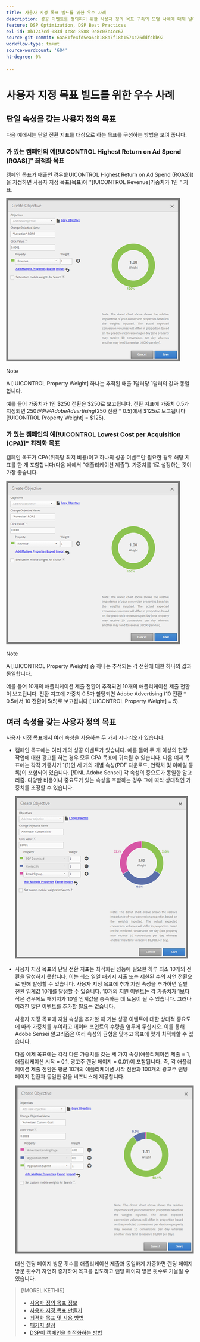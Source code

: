 ```yaml
---
title: 사용자 지정 목표 빌드를 위한 우수 사례
description: 성공 이벤트를 정의하기 위한 사용자 정의 목표 구축의 모범 사례에 대해 알아봅니다.
feature: DSP Optimization, DSP Best Practices
exl-id: 8b1247cd-083d-4c8c-8588-9e8c03c4cc67
source-git-commit: 6aa81fe4fd5ea6cb188b7f18b1574c26ddfcbb92
workflow-type: tm+mt
source-wordcount: '604'
ht-degree: 0%

---
```


# 사용자 지정 목표 빌드를 위한 우수 사례

## 단일 속성을 갖는 사용자 정의 목표

다음 예에서는 단일 전환 지표를 대상으로 하는 목표를 구성하는 방법을 보여 줍니다.

### 가 있는 캠페인의 예[!UICONTROL Highest Return on Ad Spend (ROAS)]&quot; 최적화 목표

캠페인 목표가 매출인 경우([!UICONTROL Highest Return on Ad Spend (ROAS)])을 지정하면 사용자 지정 목표(목표)에 &quot;[!UICONTROL Revenue]가중치가 1인 &quot; 지표.

![단일 전환 지표를 사용하는 ROAS 사용자 지정 목표의 예](/help/dsp/assets/custom-goal-roas.png)

>[!NOTE]
>
> A [!UICONTROL Property Weight] 하나는 추적된 매출 1달러당 1달러의 값과 동일합니다.
>
> 예를 들어 가중치가 1인 $250 전환은 $250로 보고됩니다. 전환 지표에 가중치 0.5가 지정되면 $250 전환은 Adobe Advertising($250 전환 * 0.5)에서 $125로 보고됩니다 [!UICONTROL Property Weight] = $125).

### 가 있는 캠페인의 예[!UICONTROL Lowest Cost per Acquisition (CPA)]&quot; 최적화 목표

캠페인 목표가 CPA(취득당 최저 비용)이고 하나의 성공 이벤트만 필요한 경우 해당 지표를 한 개 포함합니다(다음 예에서 &quot;애플리케이션 제출&quot;). 가중치를 1로 설정하는 것이 가장 좋습니다.

![단일 전환 지표를 사용하는 CPA 사용자 지정 목표의 예](/help/dsp/assets/custom-goal-roas.png)

>[!NOTE]
>
> A [!UICONTROL Property Weight] 중 하나는 추적되는 각 전환에 대한 하나의 값과 동일합니다.
>
> 예를 들어 10개의 애플리케이션 제출 전환이 추적되면 10개의 애플리케이션 제출 전환이 보고됩니다.  전환 지표에 가중치 0.5가 할당되면 Adobe Advertising (10 전환 * 0.5에서 10 전환이 5(5)로 보고됩니다 [!UICONTROL Property Weight] = 5).

## 여러 속성을 갖는 사용자 정의 목표

사용자 지정 목표에서 여러 속성을 사용하는 두 가지 시나리오가 있습니다.

* 캠페인 목표에는 여러 개의 성공 이벤트가 있습니다. 예를 들어 두 개 이상의 현장 작업에 대한 광고를 하는 경우 모두 CPA 목표에 귀속될 수 있습니다. 다음 예제 목표에는 각각 가중치가 1(1)인 세 개의 개별 속성(PDF 다운로드, 연락처 및 이메일 등록)이 포함되어 있습니다. [!DNL Adobe Sensei] 각 속성의 중요도가 동일한 알고리즘. 다양한 비용이나 중요도가 있는 속성을 포함하는 경우 그에 따라 상대적인 가중치를 조정할 수 있습니다.

  ![여러 속성이 있는 사용자 지정 목표의 예](/help/dsp/assets/custom-goal-multiple-properties.png)

* 사용자 지정 목표의 단일 전환 지표는 최적화된 성능에 필요한 하루 최소 10개의 전환을 달성하지 못합니다. 이는 최소 일일 패키지 지출 또는 제한된 수의 자연 전환으로 인해 발생할 수 있습니다. 사용자 지정 목표에 추가 지원 속성을 추가하면 일별 전환 임계값 10개를 달성할 수 있습니다. 10개의 지원 이벤트는 각 가중치가 1보다 작은 경우에도 패키지가 10일 임계값을 충족하는 데 도움이 될 수 있습니다. 그러나 이러한 많은 이벤트를 추가할 필요는 없습니다.

  사용자 지정 목표에 지원 속성을 추가할 때 기본 성공 이벤트에 대한 상대적 중요도에 따라 가중치를 부여하고 데이터 포인트의 수량을 염두에 두십시오. 이를 통해 Adobe Sensei 알고리즘은 여러 속성의 균형을 맞추고 목표에 맞게 최적화할 수 있습니다.

  다음 예제 목표에는 각각 다른 가중치를 갖는 세 가지 속성(애플리케이션 제출 = 1, 애플리케이션 시작 = 0.1, 광고주 랜딩 페이지 = 0.01)이 포함됩니다. 즉, 각 애플리케이션 제출 전환은 평균 10개의 애플리케이션 시작 전환과 100개의 광고주 랜딩 페이지 전환과 동일한 값을 비즈니스에 제공합니다.

  ![여러 속성이 있는 사용자 지정 목표의 예](/help/dsp/assets/custom-goal-multiple-properties2.png)

  대신 랜딩 페이지 방문 횟수를 애플리케이션 제출과 동일하게 가중하면 랜딩 페이지 방문 횟수가 자연히 증가하여 목표를 압도하고 랜딩 페이지 방문 횟수로 기울일 수 있습니다.<!--reword-->

>[!MORELIKETHIS]
>
>* [사용자 정의 목표 정보](custom-goal-about.md)
>* [사용자 지정 목표 만들기](custom-goal-create.md)
>* [최적화 목표 및 사용 방법](optimization-goals.md)
>* [패키지 설정](/help/dsp/campaign-management/packages/package-settings.md)
> * [DSP이 캠페인을 최적화하는 방법](optimization-how-dsp-optimizes-campaigns.md)

